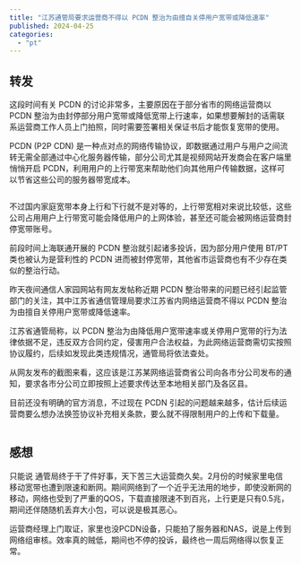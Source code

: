 ```yaml
---
title: "江苏通管局要求运营商不得以 PCDN 整治为由擅自关停用户宽带或降低速率"
published: 2024-04-25
categories: 
  - "pt"
---
```


## 转发

这段时间有关 PCDN 的讨论非常多，主要原因在于部分省市的网络运营商以 PCDN 整治为由封停部分用户宽带或降低宽带上行速率，如果想要解封的话需联系运营商工作人员上门拍照，同时需要签署相关保证书后才能恢复宽带的使用。

PCDN (P2P CDN) 是一种点对点的网络传输协议，即数据通过用户与用户之间流转无需全部通过中心化服务器传输，部分公司尤其是视频网站开发商会在客户端里悄悄开启 PCDN，利用用户的上行带宽来帮助他们向其他用户传输数据，这样可以节省这些公司的服务器带宽成本。

<picture>
    <source srcset="https://s3.catcat.blog/images/2024/04/image-7.avif" type="image/avif">
    <source srcset="https://s3.catcat.blog/images/2024/04/image-7.webp" type="image/webp">
    <img src="https://s3.catcat.blog/images/2024/04/image-7.jpg" alt="" loading="lazy">
</picture>

不过国内家庭宽带本身上行和下行就不是对等的，上行带宽相对来说比较低，这些公司占用用户上行带宽可能会降低用户的上网体验，甚至还可能会被网络运营商封停宽带账号。

前段时间上海联通开展的 PCDN 整治就引起诸多投诉，因为部分用户使用 BT/PT 类也被认为是营利性的 PCDN 进而被封停宽带，其他省市运营商也有不少存在类似的整治行动。

昨天夜间通信人家园网站有网友发帖称近期 PCDN 整治带来的问题已经引起监管部门的关注，其中江苏省通信管理局要求江苏省内网络运营商不得以 PCDN 整治为由擅自关停用户宽带或降低速率。

江苏省通管局称，以 PCDN 整治为由降低用户宽带速率或关停用户宽带的行为法律依据不足，违反双方合同约定，侵害用户合法权益，为此网络运营商需切实按照协议履约，后续如发现此类违规情况，通管局将依法查处。

从网友发布的截图来看，这应该是江苏某网络运营商省公司向各市分公司发布的通知，要求各市分公司立即按照上述要求传达至本地相关部门及各区县。

目前还没有明确的官方消息，不过现在 PCDN 引起的问题越来越多，估计后续运营商要么想办法换签协议补充相关条款，要么就不得限制用户的上传和下载量。

<picture>
    <source srcset="https://s3.catcat.blog/images/2024/04/image-8.avif" type="image/avif">
    <source srcset="https://s3.catcat.blog/images/2024/04/image-8.webp" type="image/webp">
    <img src="https://s3.catcat.blog/images/2024/04/image-8.jpg" alt="" loading="lazy">
</picture>

## 感想

只能说 通管局终于干了件好事，天下苦三大运营商久矣。2月份的时候家里电信 移动宽带也遭到限速和断网。期间网络到了一个近乎无法用的地步，即使没断网的移动，网络也受到了严重的QOS，下载直接限速不到百兆，上行更是只有0.5兆，期间还伴随随机丢弃大小包，可以说是极其恶心。

运营商经理上门取证，家里也没PCDN设备，只能拍了服务器和NAS，说是上传到网络组审核。效率真的贼低，期间也不停的投诉，最终也一周后网络得以恢复正常。
